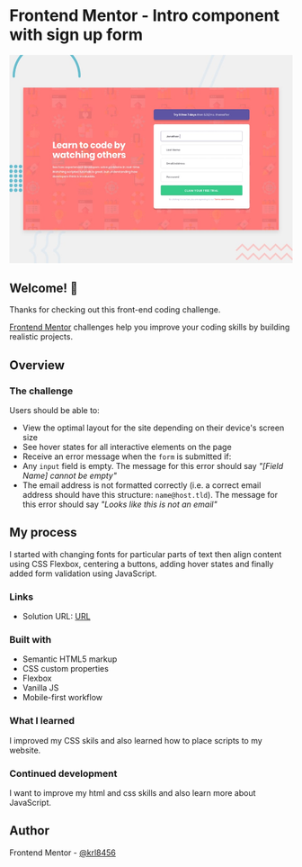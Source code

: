 # Frontend Mentor - Intro component with sign up form

![Design preview for the Intro component with sign up form coding challenge](./design/desktop-preview.jpg)

## Welcome! 👋

Thanks for checking out this front-end coding challenge.

[Frontend Mentor](https://www.frontendmentor.io) challenges help you improve your coding skills by building realistic projects.

## Overview

### The challenge

Users should be able to:

- View the optimal layout for the site depending on their device's screen size
- See hover states for all interactive elements on the page
- Receive an error message when the `form` is submitted if:
- Any `input` field is empty. The message for this error should say *"[Field Name] cannot be empty"*
- The email address is not formatted correctly (i.e. a correct email address should have this structure: `name@host.tld`). The message for this error should say *"Looks like this is not an email"*

## My process

I started with changing fonts for particular parts of text then align content using CSS Flexbox, centering a buttons, adding hover states and finally added form validation using JavaScript.

### Links

- Solution URL: [URL](https://krl8456.github.io/intro-component-with-signup-form-master.github.io/)

### Built with

- Semantic HTML5 markup
- CSS custom properties
- Flexbox
- Vanilla JS
- Mobile-first workflow

### What I learned

I improved my CSS skils and also learned how to place scripts to my website.

### Continued development

I want to improve my html and css skills and also learn more about JavaScript.

## Author

Frontend Mentor - [@krl8456](https://www.frontendmentor.io/profile/krl8456)

